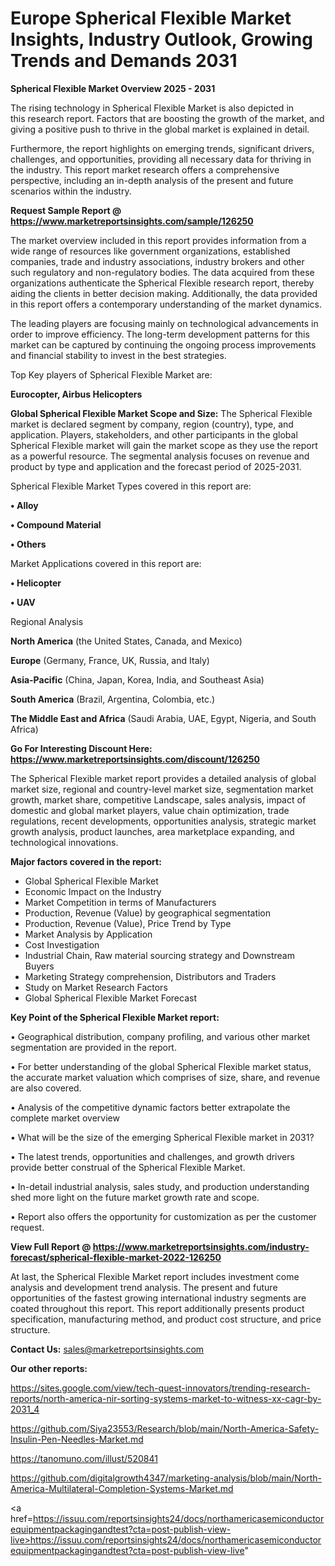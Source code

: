 # Europe Spherical Flexible Market Insights, Industry Outlook, Growing Trends and Demands 2031

<Strong> Spherical Flexible Market Overview 2025 - 2031</strong>

The rising technology in Spherical Flexible Market is also depicted in this research report. Factors that are boosting the growth of the market, and giving a positive push to thrive in the global market is explained in detail.

Furthermore, the report highlights on emerging trends, significant drivers, challenges, and opportunities, providing all necessary data for thriving in the industry. This report market research offers a comprehensive perspective, including an in-depth analysis of the present and future scenarios within the industry.

<strong>Request Sample Report @ <a href=https://www.marketreportsinsights.com/sample/126250>https://www.marketreportsinsights.com/sample/126250</a></strong>

The market overview included in this report provides information from a wide range of resources like government organizations, established companies, trade and industry associations, industry brokers and other such regulatory and non-regulatory bodies. The data acquired from these organizations authenticate the Spherical Flexible research report, thereby aiding the clients in better decision making. Additionally, the data provided in this report offers a contemporary understanding of the market dynamics.

The leading players are focusing mainly on technological advancements in order to improve efficiency. The long-term development patterns for this market can be captured by continuing the ongoing process improvements and financial stability to invest in the best strategies.

Top Key players of Spherical Flexible Market are:

<strong>Eurocopter, Airbus Helicopters</strong>

<strong><b>Global Spherical Flexible Market Scope and Size:</b></strong>
The Spherical Flexible market is declared segment by company, region (country), type, and application. Players, stakeholders, and other participants in the global Spherical Flexible market will gain the market scope as they use the report as a powerful resource. The segmental analysis focuses on revenue and product by type and application and the forecast period of 2025-2031.

Spherical Flexible Market Types covered in this report are:

<strong>• Alloy

• Compound Material

• Others</strong>

Market Applications covered in this report are:

<strong>• Helicopter

• UAV</strong> 

Regional Analysis

<strong>North America</strong> (the United States, Canada, and Mexico)

<strong>Europe</strong> (Germany, France, UK, Russia, and Italy)

<strong>Asia-Pacific</strong> (China, Japan, Korea, India, and Southeast Asia)

<strong>South America</strong> (Brazil, Argentina, Colombia, etc.)

<strong>The Middle East and Africa</strong> (Saudi Arabia, UAE, Egypt, Nigeria, and South Africa)

<strong>Go For Interesting Discount Here: <a href=https://www.marketreportsinsights.com/discount/126250>https://www.marketreportsinsights.com/discount/126250</a></strong>

The Spherical Flexible market report provides a detailed analysis of global market size, regional and country-level market size, segmentation market growth, market share, competitive Landscape, sales analysis, impact of domestic and global market players, value chain optimization, trade regulations, recent developments, opportunities analysis, strategic market growth analysis, product launches, area marketplace expanding, and technological innovations.

<strong><b>Major factors covered in the report:</b></strong>
<ul>
  <li>Global Spherical Flexible Market </li>
  <li>Economic Impact on the Industry</li>
  <li>Market Competition in terms of Manufacturers</li>
  <li>Production, Revenue (Value) by geographical segmentation</li>
  <li>Production, Revenue (Value), Price Trend by Type</li>
  <li>Market Analysis by Application</li>
  <li>Cost Investigation</li>
  <li>Industrial Chain, Raw material sourcing strategy and Downstream Buyers</li>
  <li>Marketing Strategy comprehension, Distributors and Traders</li>
  <li>Study on Market Research Factors</li>
  <li>Global Spherical Flexible Market Forecast</li>
</ul>

<strong><b>Key Point of the Spherical Flexible Market report:</b></strong>

• Geographical distribution, company profiling, and various other market segmentation are provided in the report.

• For better understanding of the global Spherical Flexible market status, the accurate market valuation which comprises of size, share, and revenue are also covered.

• Analysis of the competitive dynamic factors better extrapolate the complete market overview

• What will be the size of the emerging Spherical Flexible market in 2031?

• The latest trends, opportunities and challenges, and growth drivers provide better construal of the Spherical Flexible Market.

• In-detail industrial analysis, sales study, and production understanding shed more light on the future market growth rate and scope.

• Report also offers the opportunity for customization as per the customer request.

<strong><b>View Full Report @ <a href=https://www.marketreportsinsights.com/industry-forecast/spherical-flexible-market-2022-126250>https://www.marketreportsinsights.com/industry-forecast/spherical-flexible-market-2022-126250</a></b></strong>


At last, the Spherical Flexible Market report includes investment come analysis and development trend analysis. The present and future opportunities of the fastest growing international industry segments are coated throughout this report. This report additionally presents product specification, manufacturing method, and product cost structure, and price structure.

<strong>Contact Us:</strong>
sales@marketreportsinsights.com

<strong>Our other reports:</strong>

<a href=https://sites.google.com/view/tech-quest-innovators/trending-research-reports/north-america-nir-sorting-systems-market-to-witness-xx-cagr-by-2031_4>https://sites.google.com/view/tech-quest-innovators/trending-research-reports/north-america-nir-sorting-systems-market-to-witness-xx-cagr-by-2031_4</a>

<a href=https://github.com/Siya23553/Research/blob/main/North-America-Safety-Insulin-Pen-Needles-Market.md>https://github.com/Siya23553/Research/blob/main/North-America-Safety-Insulin-Pen-Needles-Market.md</a>

<a href=https://tanomuno.com/illust/520841>https://tanomuno.com/illust/520841</a>

<a href=https://github.com/digitalgrowth4347/marketing-analysis/blob/main/North-America-Multilateral-Completion-Systems-Market.md>https://github.com/digitalgrowth4347/marketing-analysis/blob/main/North-America-Multilateral-Completion-Systems-Market.md</a>

<a href=https://issuu.com/reportsinsights24/docs/northamericasemiconductorequipmentpackagingandtest?cta=post-publish-view-live>https://issuu.com/reportsinsights24/docs/northamericasemiconductorequipmentpackagingandtest?cta=post-publish-view-live</a>"
